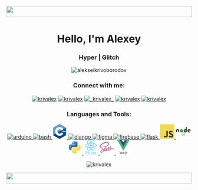 <img src="https://encrypted-tbn0.gstatic.com/images?q=tbn:ANd9GcTNc1QPFub78NTqzaex3bxqH-8lhaWlzEXinw&usqp=CAU" height="30" width="100%" style="object-fit: cover;" />

<h1 align="center">Hello, I'm Alexey</h1>
<h3 align="center">Hyper | Glitch</h3>

<p align="center">
 <img
    src="https://komarev.com/ghpvc/?username=alekseikrivoborodov&label=Profile%20views&color=0e75b6&style=flat"
    alt="alekseikrivoborodov"
    />
</p>

   <h3 align="center">Connect with me:</h3>
    <p align="center">
       <a href="https://hh.kz/resume/66e76a82ff081647f50039ed1f62574e614d38" target=blank
         ><img
           align="center"
           src="https://upload.wikimedia.org/wikipedia/commons/7/79/HeadHunter_logo.png"
           alt="krivalex"
           height="30"
           width="30"
         /></a>
       <a href="https://www.youtube.com/c/krivalex" target="blank"
        ><img
          align="center"
          src="https://raw.githubusercontent.com/rahuldkjain/github-profile-readme-generator/master/src/images/icons/Social/youtube.svg"
          alt="krivalex"
          height="30"
          width="40"
      /></a>
      <a href="https://instagram.com/_krivalex_" target="blank"
        ><img
          align="center"
          src="https://raw.githubusercontent.com/rahuldkjain/github-profile-readme-generator/master/src/images/icons/Social/instagram.svg"
          alt="_krivalex_"
          height="30"
          width="40"
      /></a>
     <a href="https://t.me/krivalex" target="blank"
      ><img
        align="center"
        src="https://upload.wikimedia.org/wikipedia/commons/thumb/8/82/Telegram_logo.svg/2048px-Telegram_logo.svg.png"
        alt="krivalex"
        height="30"
        width="30"
      /></a>
      <a href="mailto:new.krivalex@gmail.com" target="blank"
       ><img
          align="center"
          src="https://static.vecteezy.com/system/resources/previews/016/716/465/original/gmail-icon-free-png.png"
          alt="krivalex"
          height="30"
          width="30"
       /></a>
    </p>

   <h3 align="center">Languages and Tools:</h3>
    <p align="center">
      <a href="https://www.arduino.cc/" target="_blank" rel="noreferrer">
        <img
          src="https://cdn.worldvectorlogo.com/logos/arduino-1.svg"
          alt="arduino"
          width="40"
          height="40"
        />
      </a>
      <a href="https://www.gnu.org/software/bash/" target="_blank" rel="noreferrer">
        <img
          src="https://www.vectorlogo.zone/logos/gnu_bash/gnu_bash-icon.svg"
          alt="bash"
          width="40"
          height="40"
        />
      </a>
      <a href="https://www.w3schools.com/cpp/" target="_blank" rel="noreferrer">
        <img
          src="https://raw.githubusercontent.com/devicons/devicon/master/icons/cplusplus/cplusplus-original.svg"
          alt="cplusplus"
          width="40"
          height="40"
        />
      </a>
      <a href="https://www.djangoproject.com/" target="_blank" rel="noreferrer">
        <img
          src="https://cdn.worldvectorlogo.com/logos/django.svg"
          alt="django"
          width="40"
          height="40"
        />
      </a>
      <a href="https://www.figma.com/" target="_blank" rel="noreferrer">
        <img
          src="https://www.vectorlogo.zone/logos/figma/figma-icon.svg"
          alt="figma"
          width="40"
          height="40"
        />
      </a>
      <a href="https://firebase.google.com/" target="_blank" rel="noreferrer">
        <img
          src="https://www.vectorlogo.zone/logos/firebase/firebase-icon.svg"
          alt="firebase"
          width="40"
          height="40"
        />
      </a>
      <a href="https://flask.palletsprojects.com/" target="_blank" rel="noreferrer">
        <img
          src="https://www.vectorlogo.zone/logos/pocoo_flask/pocoo_flask-icon.svg"
          alt="flask"
          width="40"
          height="40"
        />
      </a>
      <a
        href="https://developer.mozilla.org/en-US/docs/Web/JavaScript"
        target="_blank"
        rel="noreferrer"
      >
        <img
          src="https://raw.githubusercontent.com/devicons/devicon/master/icons/javascript/javascript-original.svg"
          alt="javascript"
          width="40"
          height="40"
        />
      </a>
      <a href="https://nodejs.org" target="_blank" rel="noreferrer">
        <img
          src="https://raw.githubusercontent.com/devicons/devicon/master/icons/nodejs/nodejs-original-wordmark.svg"
          alt="nodejs"
          width="40"
          height="40"
        />
      </a>
      <a href="https://www.python.org" target="_blank" rel="noreferrer">
        <img
          src="https://raw.githubusercontent.com/devicons/devicon/master/icons/python/python-original.svg"
          alt="python"
          width="40"
          height="40"
        />
      </a>
      <a href="https://reactjs.org/" target="_blank" rel="noreferrer">
        <img
          src="https://raw.githubusercontent.com/devicons/devicon/master/icons/react/react-original-wordmark.svg"
          alt="react"
          width="40"
          height="40"
        />
      </a>
      <a href="https://sass-lang.com" target="_blank" rel="noreferrer">
        <img
          src="https://raw.githubusercontent.com/devicons/devicon/master/icons/sass/sass-original.svg"
          alt="sass"
          width="40"
          height="40"
        />
      </a>
      <a href="https://vuejs.org/" target="_blank" rel="noreferrer">
        <img
          src="https://raw.githubusercontent.com/devicons/devicon/master/icons/vuejs/vuejs-original-wordmark.svg"
          alt="vuejs"
          width="40"
          height="40"
        />
      </a>
    </p>

   <p align="center">
      <img
        align="center"
        src="https://github-readme-streak-stats.herokuapp.com/?user=krivalex&"
        alt="krivalex"
      />
    </p>

<img src="https://encrypted-tbn0.gstatic.com/images?q=tbn:ANd9GcTNc1QPFub78NTqzaex3bxqH-8lhaWlzEXinw&usqp=CAU" height="30" width="100%" style="object-fit: cover;" />
